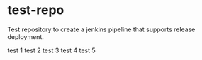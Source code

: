 # test-repo
Test repository to create a jenkins pipeline that supports release deployment.

test 1
test 2
test 3
test 4
test 5

